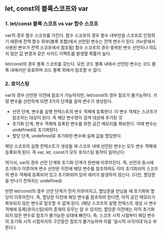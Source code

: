 ## let, const의 블록스코프와 var

### 1. let/const 블록 스코프 vs var 함수 스코프
var의 경우 함수 스코프를 가진다. 함수 스코프의 경우 함수 내부만을 스코프로 인정하기 때문에 전역 함수 외부(블록 포함)에서 선언된 변수는 전역 변수가 된다. 
(for문에서 사용된 변수가 전역 스코프에서 참조됨) 함수 스코프의 경우 중복된 변수 선언이나 의도치 않은 값 변경과 같은 사이드 이펙트를 발생할 확률이 높다.

let/const의 경우 블록 스코프를 갖는다. 모든 코드 블록 내에서 선언된 변수는 코드 블록 내에서만 유효하며 코드 블록 외에서 참조할 수 없다.

### 2. 호이스팅

var의 경우 선언문 이전에 참조가 가능하지만, let/const의 경우 참조가 불가능하다. 가령 변수를 선언하게 되면 3가지 단계를 걸쳐 변수가 생성된다.

- 선언 단계, 변수를 실행 컨텍스트의 변수 객체에 등록한다. 이 변수 객체는 스코프가 참조하는 대상이 된다. 즉 해당 변수명이 검색 대상에 추가된 것 
- 초기화 단계, 변수 객체에 등록된 변수를 위한 공간 메모리를 확보한다. 이때 변수는 undefined로 초기화된다.
- 할당 단계, undefined로 초기화된 변수에 실제 값을 할당한다.

해당 스코프의 실행 컨텍스트가 생성될 때 스코프 내에 선언된 변수는 모두 변수 객체에 등록되게 된다. 즉 var, let, const가 모두 호이스팅 동작이
일어난다.

여기서, var의 경우 선언 단계와 초기화 단계가 한번에 이루어진다. 즉, 선언과 동시에 초기화가 이루어져 변수 선언문 이전에 해당 변수를 참조하여도 이미 초기화되어
스코프의 변수 객체에 등록되어 있고 초기화되어 있어 에러가 발생하지 않는다. (다만, 할당문을 만나기 전까지는 undefined)

반면 let/const의 경우 선언 단계가 먼저 이루어지고, 할당문을 만났을 때 초기화와 할당이 이루어진다. 즉, 할당문 이전에 해당 변수를 참조하려 한다면, 
아직 공간 메모리가 확보되지 않은 변수로 참조할 수 없게 된다. (해당 스코프의 실행 컨텍스트 생성 시 변수 객체에 등록(호이스팅)되어 존재의 유무는 알 수 있지만,
할당문 이전에는 아직 초기화되지 않은 변수로 참조가 불가능한 상태에 빠진다. 즉, 스코프 시작 시점부터 해당 변수의 초기화 시작 시점까지의 구간동안 참조가 불가능하며
이를 '일시적 사각지대'라고 부른다.)








